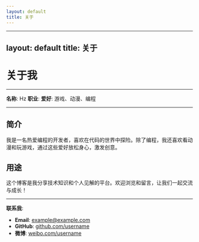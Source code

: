 ```yaml
---
layout: default
title: 关于
---
```


---
layout: default
title: 关于
---

# 关于我

---

**名称**: Hz
**职业**: 
**爱好**: 游戏、动漫、编程  

---

## 简介

我是一名热爱编程的开发者，喜欢在代码的世界中探险。除了编程，我还喜欢看动漫和玩游戏，通过这些爱好放松身心，激发创意。

## 用途

这个博客是我分享技术知识和个人见解的平台。欢迎浏览和留言，让我们一起交流与成长！

---

**联系我**:  
- **Email**: example@example.com  
- **GitHub**: [github.com/username](https://github.com/username)  
- **微博**: [weibo.com/username](https://weibo.com/username)
